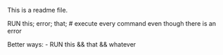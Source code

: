 This is a readme file.

RUN this; error; that; # execute every command even though there is an error

Better ways: 
    - RUN this && that && whatever
